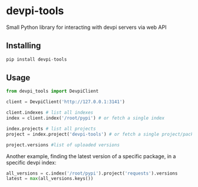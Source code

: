 # devpi-tools
Small Python library for interacting with devpi servers via web API

## Installing 

```python
pip install devpi-tools
```

## Usage

```python
from devpi_tools import DevpiClient

client = DevpiClient('http://127.0.0.1:3141')

client.indexes # list all indexes
index = client.index('/root/pypi') # or fetch a single index

index.projects # list all projects
project = index.project('devpi-tools') # or fetch a single project/package by name

project.versions #list of uploaded versions
```


Another example, finding the latest version of a specific package, in a specific devpi index:
```python
all_versions = c.index('/root/pypi').project('requests').versions
latest = max(all_versions.keys())
```
